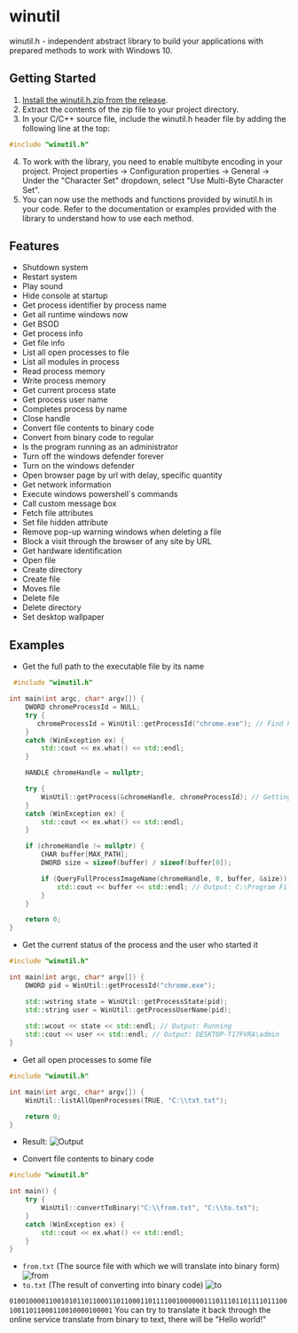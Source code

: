 # winutil

winutil.h - independent abstract library to build your applications with prepared methods to work with Windows 10.

## Getting Started

1. [Install the winutil.h.zip from the release](https://github.com/wandvvs/winutil/releases/tag/new).
2. Extract the contents of the zip file to your project directory.
3. In your C/C++ source file, include the winutil.h header file by adding the following line at the top:
```cpp
#include "winutil.h"
```
4. To work with the library, you need to enable multibyte encoding in your project. Project properties -> Configuration properties -> General -> Under the "Character Set" dropdown, select "Use Multi-Byte Character Set".
6. You can now use the methods and functions provided by winutil.h in your code. Refer to the documentation or examples provided with the library to understand how to use each method.

## Features
- Shutdown system
- Restart system
- Play sound
- Hide console at startup
- Get process identifier by process name
- Get all runtime windows now
- Get BSOD
- Get process info
- Get file info
- List all open processes to file
- List all modules in process
- Read process memory
- Write process memory
- Get current process state
- Get process user name
- Completes process by name
- Close handle
- Convert file contents to binary code
- Convert from binary code to regular
- Is the program running as an administrator
- Turn off the windows defender forever
- Turn on the windows defender
- Open browser page by url with delay, specific quantity
- Get network information
- Execute windows powershell`s commands
- Call custom message box
- Fetch file attributes
- Set file hidden attribute
- Remove pop-up warning windows when deleting a file
- Block a visit through the browser of any site by URL
- Get hardware identification
- Open file
- Create directory
- Create file
- Moves file
- Delete file
- Delete directory
- Set desktop wallpaper

## Examples
- Get the full path to the executable file by its name
```cpp
 #include "winutil.h"

int main(int argc, char* argv[]) {
    DWORD chromeProcessId = NULL;
    try {
       chromeProcessId = WinUtil::getProcessId("chrome.exe"); // Find PID (process identifier) by name
    }
    catch (WinException ex) {
        std::cout << ex.what() << std::endl;
    }

    HANDLE chromeHandle = nullptr;

    try {
        WinUtil::getProcess(&chromeHandle, chromeProcessId); // Getting handle together with the early found PID
    }
    catch (WinException ex) {
        std::cout << ex.what() << std::endl;
    }

    if (chromeHandle != nullptr) {
        CHAR buffer[MAX_PATH];
        DWORD size = sizeof(buffer) / sizeof(buffer[0]);

        if (QueryFullProcessImageName(chromeHandle, 0, buffer, &size)) { // Get the full path to the executable file
            std::cout << buffer << std::endl; // Output: C:\Program Files\Google\Chrome\Application\chrome.exe
        }
    }

    return 0;
}
```
- Get the current status of the process and the user who started it
```cpp
#include "winutil.h"

int main(int argc, char* argv[]) {
    DWORD pid = WinUtil::getProcessId("chrome.exe");

    std::wstring state = WinUtil::getProcessState(pid);
    std::string user = WinUtil::getProcessUserName(pid);
    
    std::wcout << state << std::endl; // Output: Running
    std::cout << user << std::endl; // Output: DESKTOP-T17FVRA\admin
}
```
- Get all open processes to some file
```cpp
#include "winutil.h"

int main(int argc, char* argv[]) {
    WinUtil::listAllOpenProcesses(TRUE, "C:\\txt.txt");

    return 0;
}
```
- Result:
![Output](https://media.discordapp.net/attachments/812000275698679818/1157637707774828635/image.png?ex=651955a1&is=65180421&hm=089f9d3f8253e9dbeb8acc3f1c8de488e2377c339524ce67a35cd929c199851c&=&width=599&height=675)

- Convert file contents to binary code
```cpp
#include "winutil.h"

int main() {
	try {
		WinUtil::convertToBinary("C:\\from.txt", "C:\\to.txt");
	}
	catch (WinException ex) {
		std::cout << ex.what() << std::endl;
	}
}
```
- ```from.txt``` (The source file with which we will translate into binary form)
![from](https://media.discordapp.net/attachments/812000275698679818/1157635731834028032/image.png?ex=651953ca&is=6518024a&hm=d23708ca1ce2d3ad18cae1455194ebaecf5392e4a74691f8052ef4d60f8884a9&=)
- ```to.txt``` (The result of converting into binary code)
![to](https://media.discordapp.net/attachments/812000275698679818/1157636109333962823/image.png?ex=65195424&is=651802a4&hm=e98f22828ca8656368ba453fd7aa01198e68bd3aa73425de7e8aef987faf6f87&=&width=1451&height=364)

```010010000110010101101100011011000110111100100000011101110110111101110010011011000110010000100001```
You can try to translate it back through the online service translate from binary to text, there will be "Hello world!"
